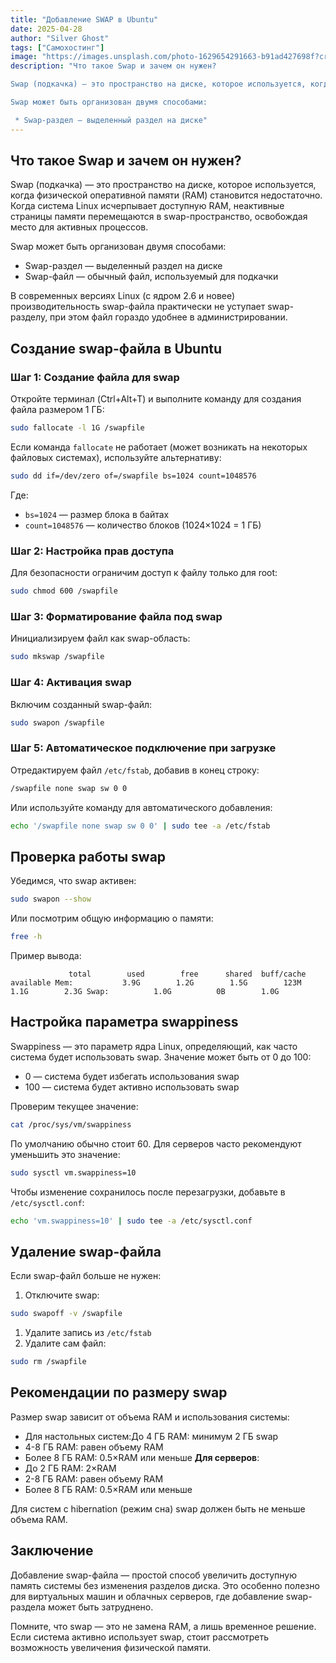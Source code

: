 ```yaml
---
title: "Добавление SWAP в Ubuntu"
date: 2025-04-28
author: "Silver Ghost"
tags: ["Самохостинг"]
image: "https://images.unsplash.com/photo-1629654291663-b91ad427698f?crop&#x3D;entropy&amp;cs&#x3D;tinysrgb&amp;fit&#x3D;max&amp;fm&#x3D;jpg&amp;ixid&#x3D;M3wxMTc3M3wwfDF8c2VhcmNofDF8fHVidW50dSUyMHN3YXB8ZW58MHx8fHwxNzQ0MTA1MzU3fDA&amp;ixlib&#x3D;rb-4.0.3&amp;q&#x3D;80&amp;w&#x3D;2000"
description: "Что такое Swap и зачем он нужен?

Swap (подкачка) — это пространство на диске, которое используется, когда физической оперативной памяти (RAM) становится недостаточно. Когда система Linux исчерпывает доступную RAM, неактивные страницы памяти перемещаются в swap-пространство, освобождая место для активных процессов.

Swap может быть организован двумя способами:

 * Swap-раздел — выделенный раздел на диске"
---
```


## Что такое Swap и зачем он нужен?

Swap (подкачка) — это пространство на диске, которое используется, когда физической оперативной памяти (RAM) становится недостаточно. Когда система Linux исчерпывает доступную RAM, неактивные страницы памяти перемещаются в swap-пространство, освобождая место для активных процессов.

Swap может быть организован двумя способами:

- Swap-раздел — выделенный раздел на диске
- Swap-файл — обычный файл, используемый для подкачки

В современных версиях Linux (с ядром 2.6 и новее) производительность swap-файла практически не уступает swap-разделу, при этом файл гораздо удобнее в администрировании.

## Создание swap-файла в Ubuntu

### Шаг 1: Создание файла для swap

Откройте терминал (Ctrl+Alt+T) и выполните команду для создания файла размером 1 ГБ:

```bash
sudo fallocate -l 1G /swapfile

```

Если команда `fallocate` не работает (может возникать на некоторых файловых системах), используйте альтернативу:

```bash
sudo dd if=/dev/zero of=/swapfile bs=1024 count=1048576

```

Где:

- `bs=1024` — размер блока в байтах
- `count=1048576` — количество блоков (1024×1024 = 1 ГБ)

### Шаг 2: Настройка прав доступа

Для безопасности ограничим доступ к файлу только для root:

```bash
sudo chmod 600 /swapfile

```

### Шаг 3: Форматирование файла под swap

Инициализируем файл как swap-область:

```bash
sudo mkswap /swapfile

```

### Шаг 4: Активация swap

Включим созданный swap-файл:

```bash
sudo swapon /swapfile

```

### Шаг 5: Автоматическое подключение при загрузке

Отредактируем файл `/etc/fstab`, добавив в конец строку:

```bash
/swapfile none swap sw 0 0

```

Или используйте команду для автоматического добавления:

```bash
echo '/swapfile none swap sw 0 0' | sudo tee -a /etc/fstab

```

## Проверка работы swap

Убедимся, что swap активен:

```bash
sudo swapon --show

```

Или посмотрим общую информацию о памяти:

```bash
free -h

```

Пример вывода:

`              total        used        free      shared  buff/cache   available
Mem:           3.9G        1.2G        1.5G        123M        1.1G        2.3G
Swap:          1.0G          0B        1.0G
`
## Настройка параметра swappiness
Swappiness — это параметр ядра Linux, определяющий, как часто система будет использовать swap. Значение может быть от 0 до 100:

- 0 — система будет избегать использования swap
- 100 — система будет активно использовать swap

Проверим текущее значение:

```bash
cat /proc/sys/vm/swappiness

```

По умолчанию обычно стоит 60. Для серверов часто рекомендуют уменьшить это значение:

```bash
sudo sysctl vm.swappiness=10

```

Чтобы изменение сохранилось после перезагрузки, добавьте в `/etc/sysctl.conf`:

```bash
echo 'vm.swappiness=10' | sudo tee -a /etc/sysctl.conf

```

## Удаление swap-файла

Если swap-файл больше не нужен:

1. Отключите swap:

```bash
sudo swapoff -v /swapfile

```

1. Удалите запись из `/etc/fstab`
1. Удалите сам файл:

```bash
sudo rm /swapfile

```

## Рекомендации по размеру swap

Размер swap зависит от объема RAM и использования системы:

- Для настольных систем:До 4 ГБ RAM: минимум 2 ГБ swap
- 4-8 ГБ RAM: равен объему RAM
- Более 8 ГБ RAM: 0.5×RAM или меньше
**Для серверов**:
- До 2 ГБ RAM: 2×RAM
- 2-8 ГБ RAM: равен объему RAM
- Более 8 ГБ RAM: 0.5×RAM или меньше

Для систем с hibernation (режим сна) swap должен быть не меньше объема RAM.

## Заключение

Добавление swap-файла — простой способ увеличить доступную память системы без изменения разделов диска. Это особенно полезно для виртуальных машин и облачных серверов, где добавление swap-раздела может быть затруднено.

Помните, что swap — это не замена RAM, а лишь временное решение. Если система активно использует swap, стоит рассмотреть возможность увеличения физической памяти.